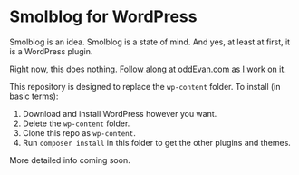 # Smolblog for WordPress

Smolblog is an idea. Smolblog is a state of mind. And yes, at least at first, it is a WordPress plugin.

Right now, this does nothing. [Follow along at oddEvan.com as I work on it.](https://www.oddevan.com/tag/smolblog/)

This repository is designed to replace the `wp-content` folder. To install (in basic terms):

1. Download and install WordPress however you want.
2. Delete the `wp-content` folder.
3. Clone this repo as `wp-content`.
4. Run `composer install` in this folder to get the other plugins and themes.

More detailed info coming soon.
